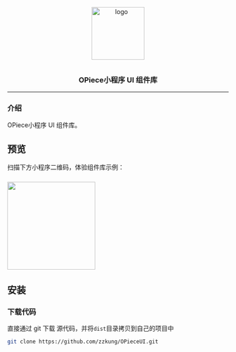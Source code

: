 <p align="center">
  <img alt="logo" src="https://blog.zzkung.com/AppImg/OPieceImg/logo.png" width="120" style="margin-bottom: 10px;">
</p>
<h3 align="center">OPiece小程序 UI 组件库</h3>

<!-- <p align="center">
  <img src="https://img.shields.io/badge/License-MIT-blue.svg?style=for-the-badge&color=#4fc08d" />
  <img src="https://img.shields.io/npm/dm/@vant/weapp.svg?style=for-the-badge&color=#4fc08d" alt="downloads" />
</p> -->

---

### 介绍

OPiece小程序 UI 组件库。

## 预览

扫描下方小程序二维码，体验组件库示例：

<img src="https://blog.zzkung.com/AppImg/OPieceImg/spCode.jpg" width="200" height="200" style="margin-top: 10px;" >

## 安装

### 下载代码

直接通过 git 下载 源代码，并将`dist`目录拷贝到自己的项目中
```bash
git clone https://github.com/zzkung/OPieceUI.git
```

<!-- ## 使用组件

以按钮组件为例，只需要在 json 文件中引入按钮对应的自定义组件即可

```json
{
  "usingComponents": {
    "van-button": "/path/to/vant-weapp/dist/button/index"
  }
}
```

接着就可以在 wxml 中直接使用组件

```html
<van-button type="primary">按钮</van-button>
``` -->


<!-- ## 基础库版本

Vant Weapp 最低支持到小程序基础库 2.2.3 版本

## 开源协议

本项目基于 [MIT](https://zh.wikipedia.org/wiki/MIT%E8%A8%B1%E5%8F%AF%E8%AD%89)协议，请自由地享受和参与开源。 -->
